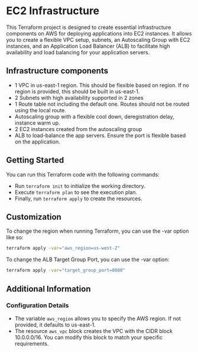 # EC2 Infrastructure

This Terraform project is designed to create essential infrastructure components on AWS for deploying applications into EC2 instances. It allows you to create a flexible VPC setup, subnets, an Autoscaling Group with EC2 instances, and an Application Load Balancer (ALB) to facilitate high availability and load balancing for your application servers.

## Infrastructure components

- 1 VPC in us-east-1 region. This should be flexible based on region. If no region is provided, this should be built in us-east-1. 
- 2 Subnets with high availability supported in 2 zones
- 1 Route table not including the default one. Routes should not be routed using the local route. 
- Autoscaling group with a flexible cool down, deregistration delay, instance warm up.
- 2 EC2 instances created from the autoscaling group
- ALB to load-balance the app servers. Ensure the port is flexible based on the application. 

## Getting Started
You can run this Terraform code with the following commands:
- Run `terraform init` to initialize the working directory.
- Execute `terraform plan` to see the execution plan.
- Finally, run `terraform apply` to create the resources.

## Customization
To change the region when running Terraform, you can use the -var option like so:
```bash
terraform apply -var="aws_region=us-west-2"
```

To change the ALB Target Group Port, you can use the -var option:
```bash
terraform apply -var="target_group_port=8080"
```

## Additional Information
### Configuration Details
- The variable `aws_region` allows you to specify the AWS region. If not provided, it defaults to us-east-1.
- The resource `aws_vpc` block creates the VPC with the CIDR block 10.0.0.0/16. You can modify this block to match your specific requirements.
